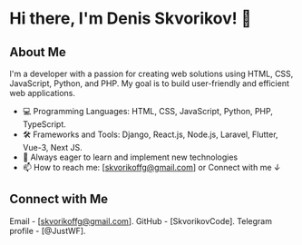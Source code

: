 # Hi there, I'm Denis Skvorikov! 👋

## About Me
I'm a developer with a passion for creating web solutions using HTML, CSS, JavaScript, Python, and PHP. My goal is to build user-friendly and efficient web applications.

- 💻 Programming Languages: HTML, CSS, JavaScript, Python, PHP, TypeScript.
- 🛠️ Frameworks and Tools: Django, React.js, Node.js, Laravel, Flutter, Vue-3, Next JS.
- 🌱 Always eager to learn and implement new technologies
- 📫 How to reach me: [skvorikoffg@gmail.com] or Connect with me *↓*

## Connect with Me
Email - [skvorikoffg@gmail.com].
GitHub - [SkvorikovCode].
Telegram profile - [@JustWF].
